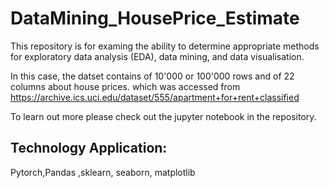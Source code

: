 # DataMining_HousePrice_Estimate


This repository is for examing the ability to determine appropriate methods for exploratory data analysis (EDA), data mining, and data visualisation. 

In this case, the datset contains of 10'000 or 100'000 rows and of 22 columns about house prices. which was accessed from
https://archive.ics.uci.edu/dataset/555/apartment+for+rent+classified

To learn out more please check out the jupyter notebook in the repository.

## Technology Application:
Pytorch,Pandas ,sklearn, seaborn, matplotlib
